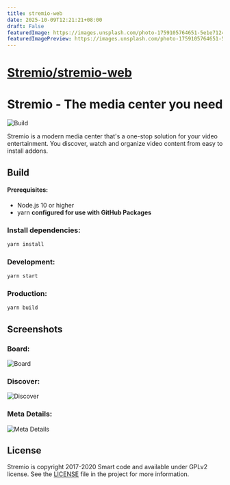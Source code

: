 ```yaml
---
title: stremio-web
date: 2025-10-09T12:21:21+08:00
draft: False
featuredImage: https://images.unsplash.com/photo-1759105764651-5e1e7124cc7a?ixid=M3w0NjAwMjJ8MHwxfHJhbmRvbXx8fHx8fHx8fDE3NTk5ODM2NzR8&ixlib=rb-4.1.0
featuredImagePreview: https://images.unsplash.com/photo-1759105764651-5e1e7124cc7a?ixid=M3w0NjAwMjJ8MHwxfHJhbmRvbXx8fHx8fHx8fDE3NTk5ODM2NzR8&ixlib=rb-4.1.0
---
```


# [Stremio/stremio-web](https://github.com/Stremio/stremio-web)

# Stremio - The media center you need

![Build](https://github.com/stremio/stremio-web/workflows/Build/badge.svg?branch=development)

Stremio is a modern media center that's a one-stop solution for your video entertainment. You discover, watch and organize video content from easy to install addons.

## Build

#### Prerequisites:
* Node.js 10 or higher
* yarn __configured for use with GitHub Packages__

### Install dependencies:

```bash
yarn install
```

### Development:

```bash
yarn start
```

### Production:

```bash
yarn build
```

## Screenshots

### Board:
![Board](/screenshots/board.png)

### Discover:
![Discover](/screenshots/discover.png)

### Meta Details:
![Meta Details](/screenshots/metadetails.png)

## License

Stremio is copyright 2017-2020 Smart code and available under GPLv2 license. See the [LICENSE](/LICENSE.md) file in the project for more information.
